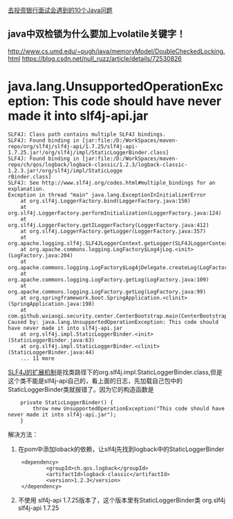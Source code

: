 
[去投资银行面试会遇到的10个Java问题](http://www.importnew.com/29199.html)

## java中双检锁为什么要加上volatile关键字！
http://www.cs.umd.edu/~pugh/java/memoryModel/DoubleCheckedLocking.html
https://blog.csdn.net/null_ruzz/article/details/72530826



# java.lang.UnsupportedOperationException: This code should have never made it into slf4j-api.jar
	SLF4J: Class path contains multiple SLF4J bindings.
	SLF4J: Found binding in [jar:file:/D:/WorkSpaces/maven-repo/org/slf4j/slf4j-api/1.7.25/slf4j-api-1.7.25.jar!/org/slf4j/impl/StaticLoggerBinder.class]
	SLF4J: Found binding in [jar:file:/D:/WorkSpaces/maven-repo/ch/qos/logback/logback-classic/1.2.3/logback-classic-1.2.3.jar!/org/slf4j/impl/StaticLogge
	rBinder.class]
	SLF4J: See http://www.slf4j.org/codes.html#multiple_bindings for an explanation.
	Exception in thread "main" java.lang.ExceptionInInitializerError
		at org.slf4j.LoggerFactory.bind(LoggerFactory.java:150)
		at org.slf4j.LoggerFactory.performInitialization(LoggerFactory.java:124)
		at org.slf4j.LoggerFactory.getILoggerFactory(LoggerFactory.java:412)
		at org.slf4j.LoggerFactory.getLogger(LoggerFactory.java:357)
		at org.apache.logging.slf4j.SLF4JLoggerContext.getLogger(SLF4JLoggerContext.java:39)
		at org.apache.commons.logging.LogFactory$Log4jLog.<init>(LogFactory.java:204)
		at org.apache.commons.logging.LogFactory$Log4jDelegate.createLog(LogFactory.java:166)
		at org.apache.commons.logging.LogFactory.getLog(LogFactory.java:109)
		at org.apache.commons.logging.LogFactory.getLog(LogFactory.java:99)
		at org.springframework.boot.SpringApplication.<clinit>(SpringApplication.java:198)
		at com.github.wxiaoqi.security.center.CenterBootstrap.main(CenterBootstrap.java:17)
	Caused by: java.lang.UnsupportedOperationException: This code should have never made it into slf4j-api.jar
		at org.slf4j.impl.StaticLoggerBinder.<init>(StaticLoggerBinder.java:63)
		at org.slf4j.impl.StaticLoggerBinder.<clinit>(StaticLoggerBinder.java:44)
		... 11 more
		
[SLF4J的扩展机制](https://blog.csdn.net/kisimple/article/details/38664717)是找类路径下的org.slf4j.impl.StaticLoggerBinder.class,但是这个类不能是slf4j-api自己的，看上面的日志，先加载自己包中的StaticLoggerBinder类就报错了。因为它的构造函数是

	    private StaticLoggerBinder() {
	        throw new UnsupportedOperationException("This code should have never made it into slf4j-api.jar");
	    }

解决方法：
1. 在pom中添加loback的依赖，让slf4j先找到logback中的StaticLoggerBinder

		<dependency>
				<groupId>ch.qos.logback</groupId>
				<artifactId>logback-classic</artifactId>
				<version>1.2.3</version>
		</dependency>
2. 不使用 slf4j-api 1.7.25版本了，这个版本里有StaticLoggerBinder类
       <dependency>
			<groupId>org.slf4j</groupId>
			<artifactId>slf4j-api</artifactId>
			<version>1.7.25</version>
		</dependency>
